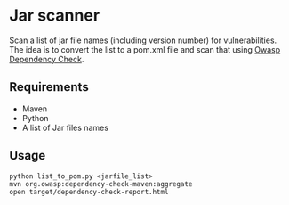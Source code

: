 # Jar scanner

Scan a list of jar file names (including version number) for vulnerabilities.
The idea is to convert the list to a pom.xml file and scan that using [Owasp Dependency Check](https://owasp.org/www-project-dependency-check/).

## Requirements

* Maven
* Python
* A list of Jar files names

## Usage

    python list_to_pom.py <jarfile_list>
    mvn org.owasp:dependency-check-maven:aggregate
    open target/dependency-check-report.html
